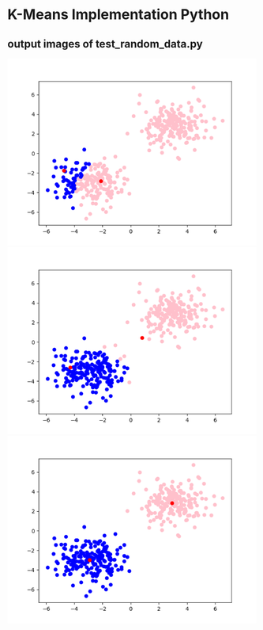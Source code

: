 # K-Means Implementation Python
## output images of test_random_data.py
![Figure-1](Figure_1.png "Figure-1") ![Figure-2](Figure_2.png "Figure-2") ![Figure-3](Figure_3.png "Figure-3")